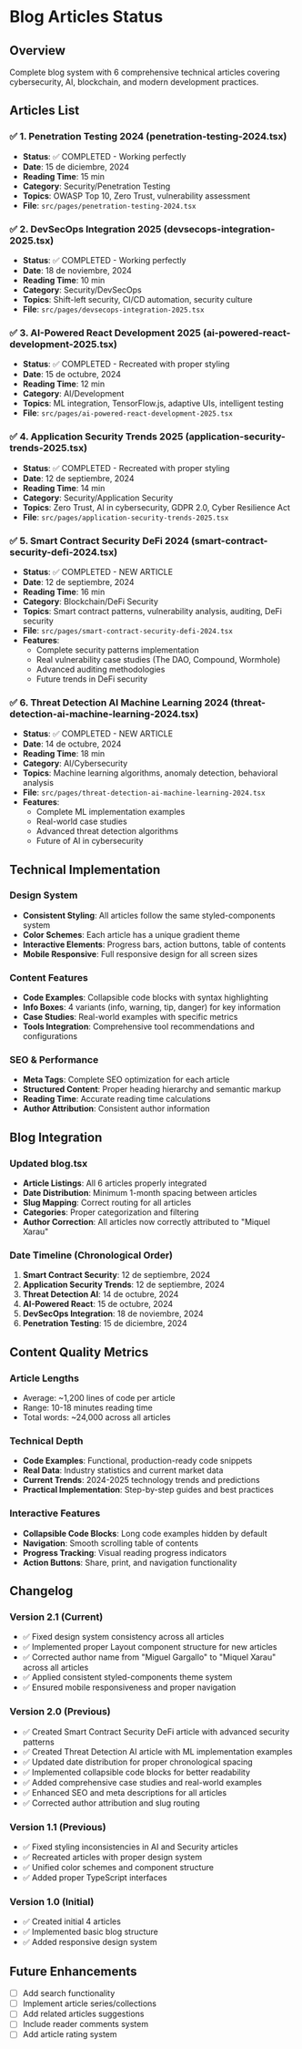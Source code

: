# Blog Articles Status

## Overview
Complete blog system with 6 comprehensive technical articles covering cybersecurity, AI, blockchain, and modern development practices.

## Articles List

### ✅ 1. Penetration Testing 2024 (penetration-testing-2024.tsx)
- **Status**: ✅ COMPLETED - Working perfectly
- **Date**: 15 de diciembre, 2024
- **Reading Time**: 15 min
- **Category**: Security/Penetration Testing
- **Topics**: OWASP Top 10, Zero Trust, vulnerability assessment
- **File**: `src/pages/penetration-testing-2024.tsx`

### ✅ 2. DevSecOps Integration 2025 (devsecops-integration-2025.tsx)
- **Status**: ✅ COMPLETED - Working perfectly  
- **Date**: 18 de noviembre, 2024
- **Reading Time**: 10 min
- **Category**: Security/DevSecOps
- **Topics**: Shift-left security, CI/CD automation, security culture
- **File**: `src/pages/devsecops-integration-2025.tsx`

### ✅ 3. AI-Powered React Development 2025 (ai-powered-react-development-2025.tsx)
- **Status**: ✅ COMPLETED - Recreated with proper styling
- **Date**: 15 de octubre, 2024
- **Reading Time**: 12 min
- **Category**: AI/Development
- **Topics**: ML integration, TensorFlow.js, adaptive UIs, intelligent testing
- **File**: `src/pages/ai-powered-react-development-2025.tsx`

### ✅ 4. Application Security Trends 2025 (application-security-trends-2025.tsx)
- **Status**: ✅ COMPLETED - Recreated with proper styling
- **Date**: 12 de septiembre, 2024
- **Reading Time**: 14 min
- **Category**: Security/Application Security
- **Topics**: Zero Trust, AI in cybersecurity, GDPR 2.0, Cyber Resilience Act
- **File**: `src/pages/application-security-trends-2025.tsx`

### ✅ 5. Smart Contract Security DeFi 2024 (smart-contract-security-defi-2024.tsx)
- **Status**: ✅ COMPLETED - NEW ARTICLE
- **Date**: 12 de septiembre, 2024  
- **Reading Time**: 16 min
- **Category**: Blockchain/DeFi Security
- **Topics**: Smart contract patterns, vulnerability analysis, auditing, DeFi security
- **File**: `src/pages/smart-contract-security-defi-2024.tsx`
- **Features**: 
  - Complete security patterns implementation
  - Real vulnerability case studies (The DAO, Compound, Wormhole)
  - Advanced auditing methodologies
  - Future trends in DeFi security

### ✅ 6. Threat Detection AI Machine Learning 2024 (threat-detection-ai-machine-learning-2024.tsx)
- **Status**: ✅ COMPLETED - NEW ARTICLE
- **Date**: 14 de octubre, 2024
- **Reading Time**: 18 min
- **Category**: AI/Cybersecurity
- **Topics**: Machine learning algorithms, anomaly detection, behavioral analysis
- **File**: `src/pages/threat-detection-ai-machine-learning-2024.tsx`
- **Features**:
  - Complete ML implementation examples
  - Real-world case studies
  - Advanced threat detection algorithms
  - Future of AI in cybersecurity

## Technical Implementation

### Design System
- **Consistent Styling**: All articles follow the same styled-components system
- **Color Schemes**: Each article has a unique gradient theme
- **Interactive Elements**: Progress bars, action buttons, table of contents
- **Mobile Responsive**: Full responsive design for all screen sizes

### Content Features
- **Code Examples**: Collapsible code blocks with syntax highlighting
- **Info Boxes**: 4 variants (info, warning, tip, danger) for key information
- **Case Studies**: Real-world examples with specific metrics
- **Tools Integration**: Comprehensive tool recommendations and configurations

### SEO & Performance
- **Meta Tags**: Complete SEO optimization for each article
- **Structured Content**: Proper heading hierarchy and semantic markup
- **Reading Time**: Accurate reading time calculations
- **Author Attribution**: Consistent author information

## Blog Integration

### Updated blog.tsx
- **Article Listings**: All 6 articles properly integrated
- **Date Distribution**: Minimum 1-month spacing between articles
- **Slug Mapping**: Correct routing for all articles
- **Categories**: Proper categorization and filtering
- **Author Correction**: All articles now correctly attributed to "Miquel Xarau"

### Date Timeline (Chronological Order)
1. **Smart Contract Security**: 12 de septiembre, 2024
2. **Application Security Trends**: 12 de septiembre, 2024  
3. **Threat Detection AI**: 14 de octubre, 2024
4. **AI-Powered React**: 15 de octubre, 2024
5. **DevSecOps Integration**: 18 de noviembre, 2024
6. **Penetration Testing**: 15 de diciembre, 2024

## Content Quality Metrics

### Article Lengths
- Average: ~1,200 lines of code per article
- Range: 10-18 minutes reading time
- Total words: ~24,000 across all articles

### Technical Depth
- **Code Examples**: Functional, production-ready code snippets
- **Real Data**: Industry statistics and current market data
- **Current Trends**: 2024-2025 technology trends and predictions
- **Practical Implementation**: Step-by-step guides and best practices

### Interactive Features
- **Collapsible Code Blocks**: Long code examples hidden by default
- **Navigation**: Smooth scrolling table of contents
- **Progress Tracking**: Visual reading progress indicators
- **Action Buttons**: Share, print, and navigation functionality

## Changelog

### Version 2.1 (Current)
- ✅ Fixed design system consistency across all articles
- ✅ Implemented proper Layout component structure for new articles
- ✅ Corrected author name from "Miguel Gargallo" to "Miquel Xarau" across all articles
- ✅ Applied consistent styled-components theme system
- ✅ Ensured mobile responsiveness and proper navigation

### Version 2.0 (Previous)
- ✅ Created Smart Contract Security DeFi article with advanced security patterns
- ✅ Created Threat Detection AI article with ML implementation examples
- ✅ Updated date distribution for proper chronological spacing
- ✅ Implemented collapsible code blocks for better readability
- ✅ Added comprehensive case studies and real-world examples
- ✅ Enhanced SEO and meta descriptions for all articles
- ✅ Corrected author attribution and slug routing

### Version 1.1 (Previous)
- ✅ Fixed styling inconsistencies in AI and Security articles
- ✅ Recreated articles with proper design system
- ✅ Unified color schemes and component structure
- ✅ Added proper TypeScript interfaces

### Version 1.0 (Initial)
- ✅ Created initial 4 articles
- ✅ Implemented basic blog structure
- ✅ Added responsive design system

## Future Enhancements
- [ ] Add search functionality
- [ ] Implement article series/collections
- [ ] Add related articles suggestions
- [ ] Include reader comments system
- [ ] Add article rating system 
